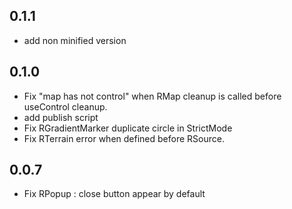 ## 0.1.1

- add non minified version

## 0.1.0

- Fix "map has not control" when RMap cleanup is called before useControl cleanup.
- add publish script
- Fix RGradientMarker duplicate circle in StrictMode
- Fix RTerrain error when defined before RSource.

## 0.0.7

- Fix RPopup : close button appear by default
